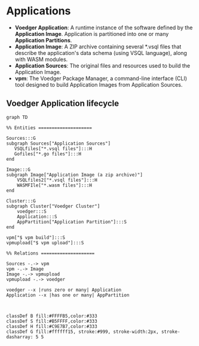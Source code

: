 # Applications

- **Voedger Application**: A runtime instance of the software defined by the **Application Image**. Application is partitioned into one or many **Application Partitions**.
- **Application Image**: A ZIP archive containing several *.vsql files that describe the application's data schema (using VSQL language), along with WASM modules.
- **Application Sources**: The original files and resources used to build the Application Image.
- **vpm**: The Voedger Package Manager, a command-line interface (CLI) tool designed to build Application Images from Application Sources.

## Voedger Application lifecycle
```mermaid
graph TD

%% Entities ====================

Sources:::G
subgraph Sources["Application Sources"]
   VSQLfiles["*.vsql files"]:::H
   Gofiles["*.go files"]:::H
end

Image:::G
subgraph Image["Application Image (a zip archive)"]
    VSQLfiles2["*.vsql files"]:::H
    WASMFIle["*.wasm files"]:::H
end

Cluster:::G
subgraph Cluster["Voedger Cluster"]
    voedger:::S
    Application:::S    
    AppPartition["Application Partition"]:::S
end

vpm["$ vpm build"]:::S
vpmupload["$ vpm upload"]:::S

%% Relations ====================

Sources -.-> vpm
vpm -.-> Image
Image -.-> vpmupload
vpmupload -.-> voedger

voedger --x |runs zero or many| Application
Application --x |has one or many| AppPartition



classDef B fill:#FFFFB5,color:#333
classDef S fill:#B5FFFF,color:#333
classDef H fill:#C9E7B7,color:#333
classDef G fill:#ffffff15, stroke:#999, stroke-width:2px, stroke-dasharray: 5 5
```